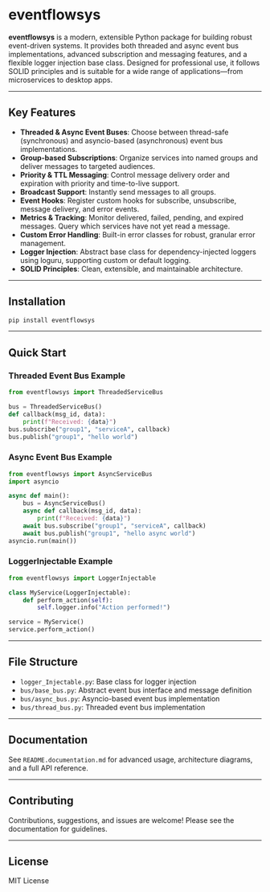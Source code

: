 
# eventflowsys

**eventflowsys** is a modern, extensible Python package for building robust event-driven systems. It provides both threaded and async event bus implementations, advanced subscription and messaging features, and a flexible logger injection base class. Designed for professional use, it follows SOLID principles and is suitable for a wide range of applications—from microservices to desktop apps.

---

## Key Features

- **Threaded & Async Event Buses**: Choose between thread-safe (synchronous) and asyncio-based (asynchronous) event bus implementations.
- **Group-based Subscriptions**: Organize services into named groups and deliver messages to targeted audiences.
- **Priority & TTL Messaging**: Control message delivery order and expiration with priority and time-to-live support.
- **Broadcast Support**: Instantly send messages to all groups.
- **Event Hooks**: Register custom hooks for subscribe, unsubscribe, message delivery, and error events.
- **Metrics & Tracking**: Monitor delivered, failed, pending, and expired messages. Query which services have not yet read a message.
- **Custom Error Handling**: Built-in error classes for robust, granular error management.
- **Logger Injection**: Abstract base class for dependency-injected loggers using loguru, supporting custom or default logging.
- **SOLID Principles**: Clean, extensible, and maintainable architecture.

---

## Installation

```bash
pip install eventflowsys
```

---

## Quick Start

### Threaded Event Bus Example
```python
from eventflowsys import ThreadedServiceBus

bus = ThreadedServiceBus()
def callback(msg_id, data):
    print(f"Received: {data}")
bus.subscribe("group1", "serviceA", callback)
bus.publish("group1", "hello world")
```

### Async Event Bus Example
```python
from eventflowsys import AsyncServiceBus
import asyncio

async def main():
    bus = AsyncServiceBus()
    async def callback(msg_id, data):
        print(f"Received: {data}")
    await bus.subscribe("group1", "serviceA", callback)
    await bus.publish("group1", "hello async world")
asyncio.run(main())
```

### LoggerInjectable Example
```python
from eventflowsys import LoggerInjectable

class MyService(LoggerInjectable):
    def perform_action(self):
        self.logger.info("Action performed!")

service = MyService()
service.perform_action()
```

---

## File Structure

- `logger_Injectable.py`: Base class for logger injection
- `bus/base_bus.py`: Abstract event bus interface and message definition
- `bus/async_bus.py`: Asyncio-based event bus implementation
- `bus/thread_bus.py`: Threaded event bus implementation

---

## Documentation

See `README.documentation.md` for advanced usage, architecture diagrams, and a full API reference.

---

## Contributing

Contributions, suggestions, and issues are welcome! Please see the documentation for guidelines.

---

## License

MIT License
